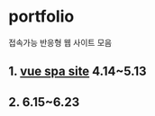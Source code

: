 # portfolio
접속가능 반응형 웹 사이트 모음

<h2>1. <a href="https://blq23.netlify.app/"> vue spa site</a>   4.14~5.13</h2>
<h2>2. <a href="https://portfolio-kuminkyu.netlify.app/"> </a> 6.15~6.23 <h2>
